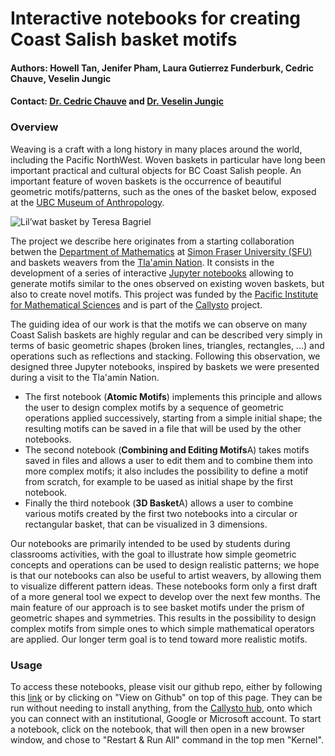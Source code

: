 # Interactive notebooks for creating Coast Salish basket motifs
#### Authors: Howell Tan, Jenifer Pham, Laura Gutierrez Funderburk, Cedric Chauve, Veselin Jungic
#### Contact: [Dr. Cedric Chauve](https://cchauve.github.io) and [Dr. Veselin Jungic](http://people.math.sfu.ca/~vjungic/)


### Overview
Weaving is a craft with a long history in many places around the world, including the Pacific NorthWest. Woven baskets in particular have long been important practical and cultural objects for BC Coast Salish people. An important feature of woven baskets is the occurrence of beautiful geometric motifs/patterns, such as the ones of the basket below, exposed at the [UBC Museum of Anthropology](https://moa.ubc.ca/).

![](https://moa.ubc.ca/wp-content/uploads/2018/03/Basket-by-Theresa-Gabriel-Lil%E2%80%99wat.-Photo-by-Derek-Tan.jpg "Lil’wat basket by Teresa Bagriel")

The project we describe here originates from a starting collaboration betwen the [Department of Mathematics](http:/math.sfu.ca) at [Simon Fraser University (SFU)](http://www.sfu.ca) and baskets weavers from the [Tla'amin Nation](http://www.tlaaminnation.com). It consists in the development of a series of interactive [Jupyter notebooks](http://jupyter.org/) allowing to generate motifs similar to the ones  observed on existing woven baskets, but also to create novel motifs. This project was funded by the [Pacific Institute for Mathematical Sciences](https://www.pims.math.ca/) and is part of the [Callysto](https://callysto.ca/) project.

The guiding idea of our work is that the motifs we can observe on many Coast Salish baskets are highly regular and can be described very simply in terms of basic geometric shapes (broken lines, triangles, rectangles, ...) and operations such as reflections and stacking. Following this observation, we designed three Jupyter notebooks, inspired by baskets we were presented during a visit to the Tla'amin Nation.
- The first notebook (**Atomic Motifs**) implements this principle and allows the user to design complex motifs by a sequence of geometric operations applied successively, starting from a simple initial shape; the resulting motifs can be saved in a file that will be used by the other notebooks. 
- The second notebook (**Combining and Editing Motifs**A) takes motifs saved in files and allows a user to edit them and to combine them into more complex motifs; it also includes the possibility to define a motif from scratch, for example to be uased as initial shape by the first notebook.
- Finally the third notebook (**3D Basket**A) allows a user to combine various motifs created by the first two notebooks into a circular or rectangular basket, that can be visualized in 3 dimensions.

Our notebooks are primarily intended to be used by students during classrooms activities, with the goal to illustrate how simple geometric concepts and operations can be used to design realistic patterns; we hope is that our notebooks can also be useful to artist weavers, by allowing them to visualize different pattern ideas. These notebooks  form only a first draft of a more general tool we expect to develop over the next few months. The main feature of our approach is to see basket motifs under the prism of geometric shapes and symmetries. This results in the possibility to design complex motifs from simple ones to which simple mathematical operators are applied. Our longer term goal is to tend toward more realistic motifs.

### Usage
To access these notebooks, please visit our github repo, either by following this [link](https://github.com/cchauve/Callysto-Salish-Baskets) or by clicking on "View on Github" on top of this page. They can be run without needing to install anything, from the [Callysto hub](https://hub.callysto.ca/), onto which you can connect with an institutional, Google or Microsoft account. To start a notebook, click on the notebook, that will then open in a new browser window, and chose to "Restart & Run All" command in the top men "Kernel".